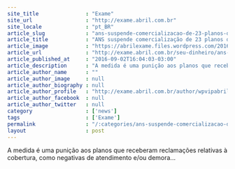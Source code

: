 ```yaml
---
site_title               : "Exame"
site_url                 : "http://exame.abril.com.br"
site_locale              : "pt_BR"
article_slug             : "ans-suspende-comercializacao-de-23-planos-de-saude"
article_title            : "ANS suspende comercialização de 23 planos de saúde"
article_image            : "https://abrilexame.files.wordpress.com/2016/09/size_960_16_9_estetoscopio9.jpg?quality=70&strip=all&w=960"
article_url              : "http://exame.abril.com.br/seu-dinheiro/ans-suspende-comercializacao-de-23-planos-de-saude/"
article_published_at     : "2016-09-02T16:04:03-03:00"
article_description      : "A medida é uma punição aos planos que receberam reclamações relativas à cobertura, como negativas de atendimento e/ou demora..."
article_author_name      : ""
article_author_image     : null
article_author_biography : null
article_author_profile   : "http://exame.abril.com.br/author/wpvipabril/"
article_author_facebook  : null
article_author_twitter   : null
category                 : ['news']
tags                     : ['Exame']
permalink                : "/:categories/ans-suspende-comercializacao-de-23-planos-de-saude/"
layout                   : post
---
```


A medida é uma punição aos planos que receberam reclamações relativas à cobertura, como negativas de atendimento e/ou demora...
